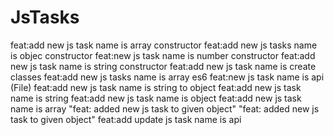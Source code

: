 # JsTasks
feat:add new js task name is array constructor
feat:add new js tasks name is objec constructor
feat:new js task name is number constructor
feat:add new js task name is string constructor
feat:add new js task name is create classes
feat:add new js tasks name is array es6
feat:new js task name is api
(File)
feat:add new js task name is string to object
feat:add new js task name is string
feat:add new js task name is object
feat:add new js task name is array
"feat: added new js task to given object"
"feat: added new js task to given object"
feat:add update js task name is api

